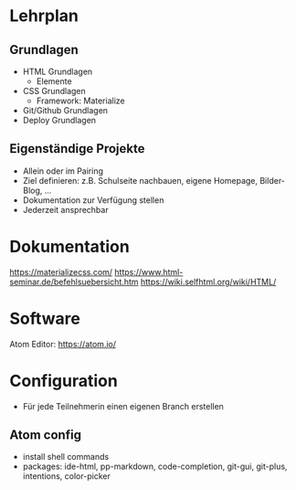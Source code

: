 # Lehrplan

## Grundlagen

- HTML Grundlagen
  - Elemente
- CSS Grundlagen
  - Framework: Materialize
- Git/Github Grundlagen
- Deploy Grundlagen

## Eigenständige Projekte

- Allein oder im Pairing
- Ziel definieren: z.B. Schulseite nachbauen, eigene Homepage, Bilder-Blog, ...
- Dokumentation zur Verfügung stellen
- Jederzeit ansprechbar

# Dokumentation

https://materializecss.com/
https://www.html-seminar.de/befehlsuebersicht.htm
https://wiki.selfhtml.org/wiki/HTML/

# Software

Atom Editor: https://atom.io/

# Configuration

- Für jede Teilnehmerin einen eigenen Branch erstellen

## Atom config

- install shell commands
- packages: ide-html, pp-markdown, code-completion, git-gui, git-plus, intentions, color-picker

